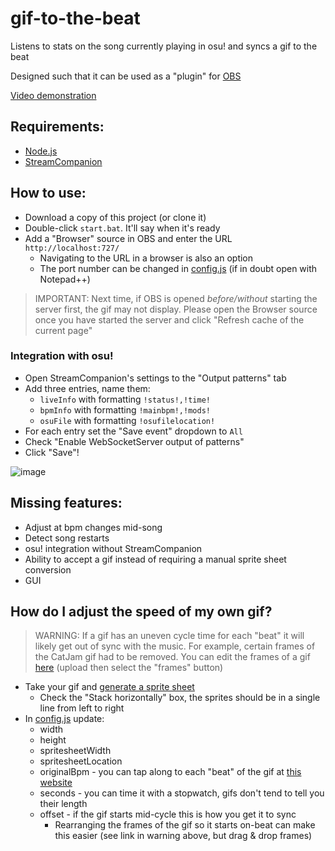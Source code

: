 # gif-to-the-beat

Listens to stats on the song currently playing in osu! and syncs a gif to the beat

Designed such that it can be used as a "plugin" for [OBS](https://obsproject.com/)

[Video demonstration](https://www.youtube.com/watch?v=KW616nsW86k&feature=youtu.be)

## Requirements:

- [Node.js](https://nodejs.org/en/download/)
- [StreamCompanion](https://github.com/Piotrekol/StreamCompanion)

## How to use:

- Download a copy of this project (or clone it)
- Double-click `start.bat`. It'll say when it's ready
- Add a "Browser" source in OBS and enter the URL `http://localhost:727/`
  - Navigating to the URL in a browser is also an option
  - The port number can be changed in [config.js](./src/config.js) (if in doubt open with Notepad++)

> IMPORTANT: Next time, if OBS is opened _before/without_ starting the server first, the gif may not display.
> Please open the Browser source once you have started the server and click "Refresh cache of the current page"

### Integration with osu!

- Open StreamCompanion's settings to the "Output patterns" tab
- Add three entries, name them:
  - `liveInfo` with formatting `!status!,!time!`
  - `bpmInfo` with formatting `!mainbpm!,!mods!`
  - `osuFile` with formatting `!osufilelocation!`
- For each entry set the "Save event" dropdown to `All`
- Check "Enable WebSocketServer output of patterns"
- Click "Save"!

![image](https://user-images.githubusercontent.com/25311843/91656816-f2dfa000-eb0f-11ea-99aa-294c7a2dd7eb.png)

## Missing features:

- Adjust at bpm changes mid-song
- Detect song restarts
- osu! integration without StreamCompanion
- Ability to accept a gif instead of requiring a manual sprite sheet conversion
- GUI

## How do I adjust the speed of my own gif?

> WARNING: If a gif has an uneven cycle time for each "beat" it will likely get out of sync with the music.
> For example, certain frames of the CatJam gif had to be removed. You can edit the frames of a gif [here](https://ezgif.com/maker) (upload then select the "frames" button)

- Take your gif and [generate a sprite sheet](https://ezgif.com/gif-to-sprite)
  - Check the "Stack horizontally" box, the sprites should be in a single line from left to right
- In [config.js](./server/config.js) update:
  - width
  - height
  - spritesheetWidth
  - spritesheetLocation
  - originalBpm - you can tap along to each "beat" of the gif at [this website](https://www.all8.com/tools/bpm.htm)
  - seconds - you can time it with a stopwatch, gifs don't tend to tell you their length
  - offset - if the gif starts mid-cycle this is how you get it to sync
    - Rearranging the frames of the gif so it starts on-beat can make this easier (see link in warning above, but drag & drop frames)
